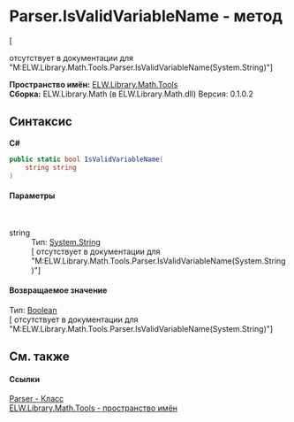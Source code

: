 # Parser.IsValidVariableName - метод
 

\[<summary> отсутствует в документации для "M:ELW.Library.Math.Tools.Parser.IsValidVariableName(System.String)"\]

**Пространство имён:**&nbsp;<a href="N_ELW_Library_Math_Tools">ELW.Library.Math.Tools</a><br />**Сборка:**&nbsp;ELW.Library.Math (в ELW.Library.Math.dll) Версия: 0.1.0.2

## Синтаксис

**C#**<br />
``` C#
public static bool IsValidVariableName(
	string string
)
```


#### Параметры
&nbsp;<dl><dt>string</dt><dd>Тип:&nbsp;<a href="http://msdn2.microsoft.com/ru-ru/library/s1wwdcbf" target="_blank">System.String</a><br />\[<param name="string"/> отсутствует в документации для "M:ELW.Library.Math.Tools.Parser.IsValidVariableName(System.String)"\]</dd></dl>

#### Возвращаемое значение
Тип:&nbsp;<a href="http://msdn2.microsoft.com/ru-ru/library/a28wyd50" target="_blank">Boolean</a><br />\[<returns> отсутствует в документации для "M:ELW.Library.Math.Tools.Parser.IsValidVariableName(System.String)"\]

## См. также


#### Ссылки
<a href="T_ELW_Library_Math_Tools_Parser">Parser - Класс</a><br /><a href="N_ELW_Library_Math_Tools">ELW.Library.Math.Tools - пространство имён</a><br />